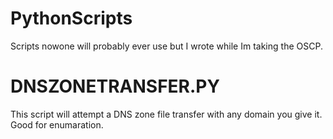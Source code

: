 # PythonScripts
Scripts nowone will probably ever use but I wrote while Im taking the OSCP.

# DNSZONETRANSFER.PY

This script will attempt a DNS zone file transfer with any domain you give it. Good for enumaration. 
